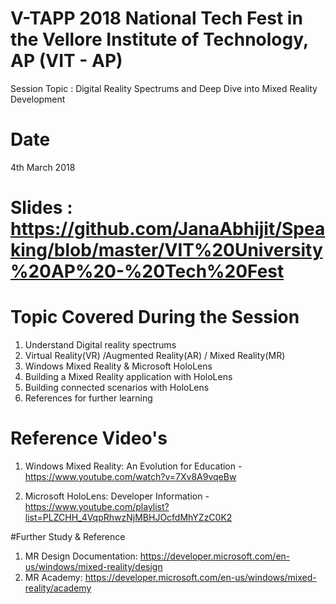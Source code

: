 # V-TAPP 2018 National Tech Fest in the Vellore Institute of Technology, AP (VIT - AP)
Session Topic : Digital Reality Spectrums and Deep Dive into Mixed Reality Development

# Date
4th March 2018 

# Slides : https://github.com/JanaAbhijit/Speaking/blob/master/VIT%20University%20AP%20-%20Tech%20Fest

# Topic Covered During the Session
1. Understand Digital reality spectrums
2. Virtual Reality(VR) /Augmented Reality(AR) / Mixed Reality(MR)
3. Windows Mixed Reality & Microsoft HoloLens
4. Building a Mixed Reality application with HoloLens
5. Building connected scenarios with HoloLens
6. References for further learning

# Reference Video's 


1. Windows Mixed Reality: An Evolution for Education - https://www.youtube.com/watch?v=7Xv8A9vqeBw

2. Microsoft HoloLens: Developer Information - https://www.youtube.com/playlist?list=PLZCHH_4VqpRhwzNjMBHJOcfdMhYZzC0K2

#Further Study & Reference
1. MR Design Documentation:  https://developer.microsoft.com/en-us/windows/mixed-reality/design
2. MR Academy: https://developer.microsoft.com/en-us/windows/mixed-reality/academy 
